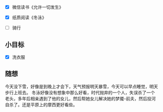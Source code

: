 - [x] 微信读书《允许一切发生》
- [x] 纸质阅读《冬泳》
- [ ] 骑行


## 小目标
- [x] 洗衣服

## 随想
今天没下雪，好像是到晚上才会下，天气预报明天暴雪，今天可以早点睡觉，明天步行上班去。
冬泳好像没有想象中那么好看，时代抛弃的一个人，失误杀了一个老头，多年后相亲遇到了他的女儿，然后帮她女儿解决她的梦魇-前夫，然后投河自杀了。还是平原上的摩西更好看些。
